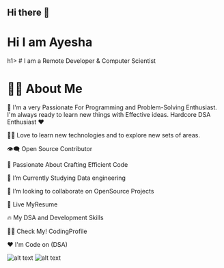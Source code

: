 ## Hi there 👋

<h1 alaign='center'>Hi I am Ayesha</h1>h1>
# I am a Remote Developer & Computer Scientist

# 🙋‍♂️ About Me


🥋 I'm a very Passionate For Programming and Problem-Solving Enthusiast. I'm always ready to learn new things with Effective ideas. Hardcore DSA Enthusiast ❤️

👨‍💻 Love to learn new technologies and to explore new sets of areas.

👁‍🗨 Open Source Contributor

🚀 Passionate About Crafting Efficient Code

📘 I’m Currently Studying Data engineering

👯 I’m looking to collaborate on OpenSource Projects

📔 Live MyResume

🔥 My DSA and Development Skills

👨‍💻 Check My! CodingProfile


❤️ I'm Code on (DSA)



![alt text](https://github.com/AyeshaMalikAyesha/Ayeshacs/blob/main/hr.png?raw=true)
![alt text](https://github.com/AyeshaMalikAyesha/Ayeshacs/blob/main/lc.png?raw=true)
                
